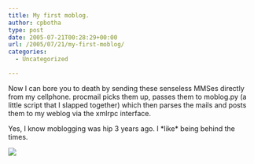 ```yaml
---
title: My first moblog.
author: cpbotha
type: post
date: 2005-07-21T00:28:29+00:00
url: /2005/07/21/my-first-moblog/
categories:
  - Uncategorized

---
```

Now I can bore you to death by sending these senseless MMSes directly from my cellphone. procmail picks them up, passes them to moblog.py (a little script that I slapped together) which then parses the mails and posts them to my weblog via the xmlrpc interface.

Yes, I know moblogging was hip 3 years ago. I \*like\* being behind the times.

<a href="http://visualisation.tudelft.nl/~cpbotha/moblog_pics/2005721-026.jpg" data-rel="lightbox-image-0" data-rl_title="" data-rl_caption="" title="">![][1]</a>

 [1]: http://visualisation.tudelft.nl/~cpbotha/moblog_pics/2005721-026-thumb.jpg
